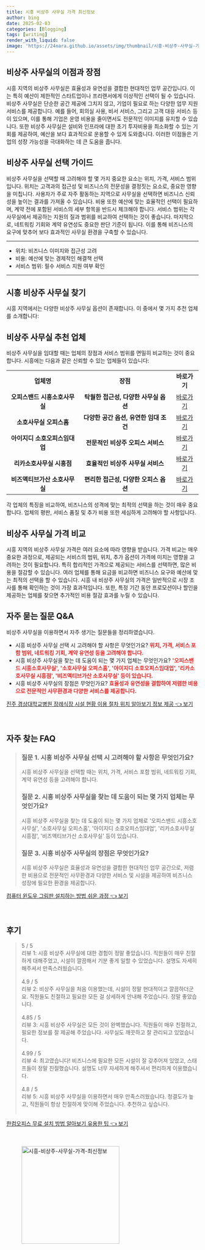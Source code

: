 ```yaml
---
title: 시흥 비상주 사무실 가격 최신정보
author: bing
date: 2025-02-03
categories: [Blogging]
tags: [writing]
render_with_liquid: false
image: 'https://24nara.github.io/assets/img/thumbnail/시흥-비상주-사무실-가격-최신정보.webp'
---
```



<h2 id='비상주 사무실의 이점과 장점'>비상주 사무실의 이점과 장점</h2>

<p>시흥 지역의 비상주 사무실은 효율성과 유연성을 결합한 현대적인 업무 공간입니다. 이는 특히 예산이 제한적인 스타트업이나 프리랜서에게 이상적인 선택이 될 수 있습니다. 비상주 사무실은 단순한 공간 제공에 그치지 않고, 기업이 필요로 하는 다양한 업무 지원 서비스를 제공합니다. 예를 들어, 회의실 사용, 비서 서비스, 그리고 고객 대응 서비스 등이 있으며, 이를 통해 기업은 운영 비용을 줄이면서도 전문적인 이미지를 유지할 수 있습니다. 또한 비상주 사무실은 설비와 인프라에 대한 초기 투자비용을 최소화할 수 있는 기회를 제공하여, 예산을 보다 효과적으로 운용할 수 있게 도와줍니다. 이러한 이점들은 기업의 성장 가능성을 극대화하는 데 큰 도움을 줍니다.</p>

<h2 id='비상주 사무실 선택 가이드'>비상주 사무실 선택 가이드</h2>

<p>비상주 사무실을 선택할 때 고려해야 할 몇 가지 중요한 요소는 위치, 가격, 서비스 범위입니다. 위치는 고객과의 접근성 및 비즈니스의 전문성을 결정짓는 요소로, 중요한 영향을 미칩니다. 사용자가 주로 자주 활동하는 지역으로 사무실을 선택하면 비즈니스 신뢰성을 높이는 결과를 가져올 수 있습니다. 비용 또한 예산에 맞는 효율적인 선택이 필요하며, 계약 전에 포함된 서비스의 세부 항목을 반드시 체크해야 합니다. 서비스 범위는 각 사무실에서 제공하는 지원의 질과 범위를 비교하여 선택하는 것이 좋습니다. 마지막으로, 네트워킹 기회와 계약 유연성도 중요한 판단 기준이 됩니다. 이를 통해 비즈니스의 요구에 맞추어 보다 효과적인 사무실 환경을 구축할 수 있습니다.</p>

<hr />

<ul>
    <li>위치: 비즈니스 이미지와 접근성 고려</li>
    <li>비용: 예산에 맞는 경제적인 해결책 선택</li>
    <li>서비스 범위: 필수 서비스 지원 여부 확인</li>
</ul>

<hr />

<h2 id='시흥 비상주 사무실 찾기'>시흥 비상주 사무실 찾기</h2>

<p>시흥 지역에서는 다양한 비상주 사무실 옵션이 존재합니다. 이 중에서 몇 가지 추천 업체를 소개합니다:</p>

<h2 id='비상주 사무실 추천 업체'>비상주 사무실 추천 업체</h2>

<p>비상주 사무실을 임대할 때는 업체의 장점과 서비스 범위를 면밀히 비교하는 것이 중요합니다. 시흥에는 다음과 같은 신뢰할 수 있는 업체들이 있습니다:</p>

<table>
    <tr>
        <td style="text-align: center; height: 17px;"><b>업체명</b></td>
        <td style="text-align: center; height: 17px;"><b>장점</b></td>
        <td style="text-align: center; height: 17px;"><b>바로가기</b></td>
    </tr>
    <tr>
        <td style="text-align: center; height: 17px;"><b>오피스밴드 시흥소호사무실</b></td>
        <td style="text-align: center; height: 17px;"><b>탁월한 접근성, 다양한 사무실 옵션</b></td>
        <td style="text-align: center; height: 17px;"><a href="#">바로가기</a></td>
    </tr>
    <tr>
        <td style="text-align: center; height: 17px;"><b>소호사무실 오피스홈</b></td>
        <td style="text-align: center; height: 17px;"><b>다양한 공간 옵션, 유연한 임대 조건</b></td>
        <td style="text-align: center; height: 17px;"><a href="#">바로가기</a></td>
    </tr>
    <tr>
        <td style="text-align: center; height: 17px;"><b>아이지디 소호오피스임대업</b></td>
        <td style="text-align: center; height: 17px;"><b>전문적인 비상주 오피스 서비스</b></td>
        <td style="text-align: center; height: 17px;"><a href="#">바로가기</a></td>
    </tr>
    <tr>
        <td style="text-align: center; height: 17px;"><b>리카소호사무실 시흥점</b></td>
        <td style="text-align: center; height: 17px;"><b>효율적인 비상주 사무실 서비스</b></td>
        <td style="text-align: center; height: 17px;"><a href="#">바로가기</a></td>
    </tr>
    <tr>
        <td style="text-align: center; height: 17px;"><b>비즈액티브가산 소호사무실</b></td>
        <td style="text-align: center; height: 17px;"><b>편리한 접근성, 다양한 오피스 옵션</b></td>
        <td style="text-align: center; height: 17px;"><a href="#">바로가기</a></td>
    </tr>
</table>

<p>각 업체의 특징을 비교하여, 비즈니스의 성격에 맞는 최적의 선택을 하는 것이 매우 중요합니다. 업체의 평판, 서비스 품질 및 추가 비용 또한 세심하게 고려해야 할 사항입니다.</p>

<h2 id='가격 비교'>비상주 사무실 가격 비교</h2>

<p>시흥 지역의 비상주 사무실 가격은 여러 요소에 따라 영향을 받습니다. 가격 비교는 매우 중요한 과정으로, 제공되는 서비스의 범위, 위치, 추가 옵션이 가격에 미치는 영향을 고려하는 것이 필요합니다. 특히 합리적인 가격으로 제공되는 서비스를 선택하면, 많은 비용을 절감할 수 있습니다. 여러 업체를 통해 요금을 비교하면 비즈니스 요구와 예산에 맞는 최적의 선택을 할 수 있습니다. 시흥 내 비상주 사무실의 가격은 일반적으로 시장 조사를 통해 확인하는 것이 가장 효과적입니다. 또한, 특정 기간 동안 프로모션이나 할인을 제공하는 업체를 찾으면 추가적인 비용 절감 효과를 누릴 수 있습니다.</p>

<h2 id='자주 묻는 질문'>자주 묻는 질문 Q&A</h2>

<p>비상주 사무실을 이용하면서 자주 생기는 질문들을 정리하였습니다.</p>

<ul>
    <li>시흥 비상주 사무실 선택 시 고려해야 할 사항은 무엇인가요? <b><span style="color: #ee2323;">위치, 가격, 서비스 포함 범위, 네트워킹 기회, 계약 유연성 등을 고려해야 합니다.</span></b></li>
    <li>시흥 비상주 사무실을 찾는 데 도움이 되는 몇 가지 업체는 무엇인가요? <b><span style="color: #ee2323;">'오피스밴드 시흥소호사무실', '소호사무실 오피스홈', '아이지디 소호오피스임대업', '리카소호사무실 시흥점', '비즈액티브가산 소호사무실' 등이 있습니다.</span></b></li>
    <li>시흥 비상주 사무실의 장점은 무엇인가요? <b><span style="color: #ee2323;">효율성과 유연성을 결합하여 저렴한 비용으로 전문적인 사무환경과 다양한 서비스를 제공합니다.</span></b></li>
</ul>


<p><a class="click-button" title="진주 경상대학교병원 장례식장 시설 현황 이용 절차 위치 알아보기 정보 제공" href="https://24nara.github.io/posts/%EC%A7%84%EC%A3%BC-%EA%B2%BD%EC%83%81%EB%8C%80%ED%95%99%EA%B5%90%EB%B3%91%EC%9B%90-%EC%9E%A5%EB%A1%80%EC%8B%9D%EC%9E%A5-%EC%8B%9C%EC%84%A4-%ED%98%84%ED%99%A9-%EC%9D%B4%EC%9A%A9-%EC%A0%88%EC%B0%A8-%EC%9C%84%EC%B9%98-%EC%95%8C%EC%95%84%EB%B3%B4%EA%B8%B0-%EC%A0%95%EB%B3%B4-%EC%A0%9C%EA%B3%B5/" rel="dofollow">진주 경상대학교병원 장례식장 시설 현황 이용 절차 위치 알아보기 정보 제공 👈 보기</a></p><br>
<h2 id='자주_찾는_FAQ'>자주 찾는 FAQ</h2>
<div itemscope="" itemtype="https://schema.org/FAQPage"> 
<blockquote> 
<div itemscope="" itemprop="mainEntity" itemtype="https://schema.org/Question"> 
<h3 itemprop="name">질문 1. 시흥 비상주 사무실 선택 시 고려해야 할 사항은 무엇인가요?</h3> 
<div itemscope="" itemprop="acceptedAnswer" itemtype="https://schema.org/Answer"> 
<span itemprop="text"> 
<p>시흥 비상주 사무실을 선택할 때는 위치, 가격, 서비스 포함 범위, 네트워킹 기회, 계약 유연성 등을 고려해야 합니다.</p> 
</span> 
</div> 
</div> 

<div itemscope="" itemprop="mainEntity" itemtype="https://schema.org/Question"> 
<h3 itemprop="name">질문 2. 시흥 비상주 사무실을 찾는 데 도움이 되는 몇 가지 업체는 무엇인가요?</h3> 
<div itemscope="" itemprop="acceptedAnswer" itemtype="https://schema.org/Answer"> 
<span itemprop="text"> 
<p>시흥 비상주 사무실을 찾는 데 도움이 되는 몇 가지 업체로 '오피스밴드 시흥소호사무실', '소호사무실 오피스홈', '아이지디 소호오피스임대업', '리카소호사무실 시흥점', '비즈액티브가산 소호사무실' 등이 있습니다.</p> 
</span> 
</div> 
</div> 

<div itemscope="" itemprop="mainEntity" itemtype="https://schema.org/Question"> 
<h3 itemprop="name">질문 3. 시흥 비상주 사무실의 장점은 무엇인가요?</h3> 
<div itemscope="" itemprop="acceptedAnswer" itemtype="https://schema.org/Answer"> 
<span itemprop="text"> 
<p>시흥 비상주 사무실은 효율성과 유연성을 결합한 현대적인 업무 공간으로, 저렴한 비용으로 전문적인 사무환경과 다양한 서비스 및 시설을 제공하여 비즈니스 성장에 필요한 환경을 제공합니다.</p> 
</span> 
</div> 
</div> 

</blockquote> 
</div>
<p><a class="click-button" title="컴퓨터 윈도우 그림판 설치하는 방법 쉬운 과정" href="https://24nara.github.io/posts/%EC%BB%B4%ED%93%A8%ED%84%B0-%EC%9C%88%EB%8F%84%EC%9A%B0-%EA%B7%B8%EB%A6%BC%ED%8C%90-%EC%84%A4%EC%B9%98%ED%95%98%EB%8A%94-%EB%B0%A9%EB%B2%95-%EC%89%AC%EC%9A%B4-%EA%B3%BC%EC%A0%95/" rel="dofollow">컴퓨터 윈도우 그림판 설치하는 방법 쉬운 과정 👈 보기</a></p><br>
<h2 id='후기'>후기</h2>
<div itemscope itemtype="https://schema.org/Product">
  <blockquote>
  <div itemprop="review" itemscope itemtype="https://schema.org/Review">
      <div itemprop="reviewRating" itemscope itemtype="https://schema.org/Rating"> <span itemprop="ratingValue">5</span> / <span itemprop="bestRating">5</span> </div>
      <span itemprop="reviewBody">리뷰 1: 시흥 비상주 사무실에 대한 경험이 정말 좋았습니다. 직원들이 매우 친절하게 대해주었고, 시설이 깔끔해서 기분 좋게 일할 수 있었습니다. 설명도 자세히 해주셔서 만족스러웠습니다.</span>
  </div>
  <br>
  <div itemprop="review" itemscope itemtype="https://schema.org/Review">
      <div itemprop="reviewRating" itemscope itemtype="https://schema.org/Rating"> <span itemprop="ratingValue">4.9</span> / <span itemprop="bestRating">5</span> </div>
      <span itemprop="reviewBody">리뷰 2: 비상주 사무실을 처음 이용했는데, 시설이 정말 현대적이고 깔끔하더군요. 직원들도 친절하고 필요한 모든 걸 상세하게 안내해 주었습니다. 정말 좋았습니다.</span>
  </div>
  <br>
  <div itemprop="review" itemscope itemtype="https://schema.org/Review">
      <div itemprop="reviewRating" itemscope itemtype="https://schema.org/Rating"> <span itemprop="ratingValue">4.85</span> / <span itemprop="bestRating">5</span> </div>
      <span itemprop="reviewBody">리뷰 3: 시흥 비상주 사무실은 모든 것이 완벽했습니다. 직원들이 매우 친절하고, 필요한 정보를 잘 제공해 주었습니다. 사무실도 깨끗하고 잘 관리되고 있었습니다.</span>
  </div>
  <br>
  <div itemprop="review" itemscope itemtype="https://schema.org/Review">
      <div itemprop="reviewRating" itemscope itemtype="https://schema.org/Rating"> <span itemprop="ratingValue">4.99</span> / <span itemprop="bestRating">5</span> </div>
      <span itemprop="reviewBody">리뷰 4: 최고였습니다! 비즈니스에 필요한 모든 시설이 잘 갖추어져 있었고, 스태프들이 정말 친절했습니다. 설명도 너무 자세하게 해주셔서 편리하게 이용했습니다.</span>
  </div>
  <br>
  <div itemprop="review" itemscope itemtype="https://schema.org/Review">
      <div itemprop="reviewRating" itemscope itemtype="https://schema.org/Rating"> <span itemprop="ratingValue">4.8</span> / <span itemprop="bestRating">5</span> </div>
      <span itemprop="reviewBody">리뷰 5: 시흥 비상주 사무실을 이용하면서 매우 만족스러웠습니다. 청결도가 높고, 직원들이 항상 친절하게 맞이해 주었습니다. 추천하고 싶습니다.</span>
  </div>
  <br>
  </blockquote>
</div>
<p><a class="click-button" title="한컴오피스 무료 설치 방법 알아보기 유용한 팁" href="https://24nara.github.io/posts/%ED%95%9C%EC%BB%B4%EC%98%A4%ED%94%BC%EC%8A%A4-%EB%AC%B4%EB%A3%8C-%EC%84%A4%EC%B9%98-%EB%B0%A9%EB%B2%95-%EC%95%8C%EC%95%84%EB%B3%B4%EA%B8%B0-%EC%9C%A0%EC%9A%A9%ED%95%9C-%ED%8C%81/" rel="dofollow">한컴오피스 무료 설치 방법 알아보기 유용한 팁 👈 보기</a></p><br>
<figure class="image"><img src="https://24nara.github.io/assets/img/thumbnail/시흥-비상주-사무실-가격-최신정보.webp" alt="시흥-비상주-사무실-가격-최신정보" width="256" height="256"></figure>